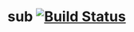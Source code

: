 # sub [![Build Status](https://travis-ci.org/anoopmundathan/sub.svg?branch=master)](https://travis-ci.org/anoopmundathan/sub)
